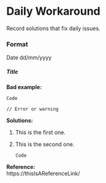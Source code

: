 # Daily Workaround
Record solutions that fix daily issues.

### Format
Date dd/mm/yyyy
##### Title

**Bad example:**

    Code

    // Error or warning

**Solutions:**

1. This is the first one.

2. This is the second one.
   
       Code

**Reference:**  
https://thisIsAReferenceLink/